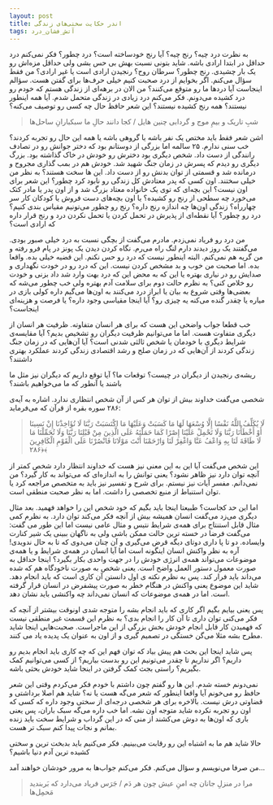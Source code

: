 ```yaml
---
layout: post
title: اندر حکایت سختی‌های زندگی
tags: آتش_فشان_درد
---
```


به نظرت درد چیه؟ رنج چیه؟ آیا رنج خودساخته است؟ درد چطور؟ فکر نمی‌کنم درد حداقل در ابتدا ارادی باشه. شاید بتونی نسبت بهش بی حس بشی ولی حداقل مزه‌اش رو یک بار چشیدی. رنج چطور؟ سرطان روح؟ 
رنجیدن ارادی است یا غیر ارادی؟
من فقط سؤال می‌کنم.
اگر بخوایم از درد صحبت کنیم خیلی حرف‌ها برای گفتن هست. سؤالم اینجاست آیا درد‌ها ما رو متوقع می‌کنند؟ من الان در برهه‌ای از زندگی هستم که خودم رو درد کشیده می‌دونم. فکر می‌کنم درد زیادی در زندگی متحمل شدم.
آیا همه اینطور نیستند؟ همه رنج کشیده نیستند؟
این شعر حافظ حال چه کسی رو توصیف می‌کنه؟
> شبِ تاریک و بیمِ موج و گردابی چنین هایل
> / کجا دانند حالِ ما سبکبارانِ ساحل‌ها

اشن شعر فقط باید مختص یک نفر باشه یا گروهی باشه یا همه این حال رو تجربه کردند؟
خب سنی ندارم. ۲۵ سالمه اما بزرگی از دوستانم بود که دختر جوانش رو در تصادف رانندگی از دست داد. شخص دیگری بود دخترش رو خودش در خاک گذاشته بود. بزرگ دیگری رو دیدم که پسرش در زمان جنگ شهید شد. 
خودش هم در بمب گذاری مجروح و درمانده شد و قسمتی از توان بدنش رو از دست داد. این ها سخت هستند؟ به نظر من خیلی سختند. 
اون کسی که پدر معتادش کل زندگی رو نابود کرد چطور؟ این شعر برای اون نیست؟ این بچه‌ای که توی یک خانواده معتاد بزرگ شد و از اون پدر یا مادر کتک می‌خورد چه سطحی از رنج رو کشیده؟ یا اون بچه‌های دست فروش یا کودکان کار سر چهارراه؟ زندگی اون‌ها چه اندازه رنج داره؟
رنج رو چطور می‌تونیم مقیاس بندی کنیم؟ درد رو چطور؟ آیا نقطه‌ای از پذیرش در تحمل کردن یا تحمل نکردن درد و رنج قرار داره که ارادی است؟ 

من درد رو فریاد نمی‌زدم. مادرم می‌گفت از بچگی نسبت به درد خیلی صبور بودی. می‌گفتند یک روز دیدند دارم لنگ راه می‌رم. نگاه کردن دیدن یک پونز در پام فرو رفته و من گریه هم نمی‌کنم. البته اینطور نیست که درد رو حس نکنم.
این قضیه خیلی بده. واقعا بده. اما صحبت من خوب و بد مشخص کردن نیست. 
این که درد رو در خودت نگهداری و صدایش رو در نیاری بهتره یا این که به محض این که درد بهت وارد شد داد بزنی و خودت رو خلاص کنی؟ به نظرم حالت دوم برای سلامت آدم بهتره ولی خب چطور می‌شه که بعضی‌ها وقتی 
شروع به بیان یا ابراز درد می‌کنند به اون‌ها می‌گیم داره کولی بازی در میاره یا چقدر گنده می‌کنه یه چیزی رو؟
آیا اینجا مقیاسی وجود داره؟ یا فرصت و هزینه‌ای اینجاست؟ 

خب قطعا جواب واضحی این هست که برای هر انسان متفاوته. ظرفیت هر انسان از دیگری متفاوت هست. اما ما می‌توانیم ظرفیت دیگران رو تشخیص بدیم؟ آیا مقایسه‌ی شرایط دیگری با خودمان یا شخص ثالثی شدنی است؟
آیا آن‌هایی که در زمان جنگ زندگی کردند از آن‌هایی که در زمان صلح و رشد اقتصادی زندگی کردند عملکرد بهتری داشتند؟

ریشه‌ی رنجیدن از دیگران در چیست؟ توقعات ما؟ آیا توقع داریم که دیگران نیز مثل ما باشند یا آنطور که ما می‌خواهیم باشند؟

شخصی می‌گفت خداوند بیش از توان هر کس از آن شخص انتظاری ندارد. اشاره به آیه‌ی ۲۸۶ سوره بقره از قرآن که می‌فرماید:
>  لَا يُكَلِّفُ اللَّهُ نَفْسًا إِلَّا وُسْعَهَا لَهَا مَا كَسَبَتْ وَعَلَيْهَا مَا اكْتَسَبَتْ رَبَّنَا لَا تُؤَاخِذْنَا إِنْ نَسِينَا أَوْ أَخْطَأْنَا رَبَّنَا وَلَا تَحْمِلْ عَلَيْنَا إِصْرًا كَمَا حَمَلْتَهُ عَلَى الَّذِينَ مِنْ قَبْلِنَا رَبَّنَا وَلَا تُحَمِّلْنَا مَا لَا طَاقَةَ لَنَا بِهِ وَاعْفُ عَنَّا وَاغْفِرْ لَنَا وَارْحَمْنَا أَنْتَ مَوْلَانَا فَانْصُرْنَا عَلَى الْقَوْمِ الْكَافِرِينَ ﴿۲۸۶﴾ 

این شخص می‌گفت آیا این به این معنی نیز هست که خداوند انتظار دارد شخص کمتر از آنچه توان دارد نیز ظاهر نشود؟ یعنی توانش را به اندازه‌ای که می‌تواند به کار گیرد؟
 من نمی‌دانم. مفسر آیات نیز نیستم. برای شرح و تفسیر نیز باید به متخصص مراجعه کرد یا توان استنباط از منبع تخصصی را داشت. اما به نظر صحبت منطقی است. 
 
اما این حد کجاست؟ طبیعتا اینجا باید بگیم که خود شخص این را خواهد فهمید. بعد مثال دیگری می‌زد می‌گفت انسان همیشه بیش از آنچه فکر می‌کند توان دارد. به نظرم کمی مثال قابل استنتاج برای همه‌ی شرایط نتیس و مثال عامی نیست اما این طور می گفت:
می‌گفت فرضا در خسته ترین حالت ممکن باشی ولی به ناگهان ببینی یک شیر کنارت وایساده. دو تا پا داری دوتای دیگه قرض می‌گیری و آن چنان می‌دوی که تا به حال ندویدی! آره به نظر واکنش انسان اینگونه است اما
آیا انسان در همه‌ی شرایط و یا همه‌ی موضوعات می‌تواند همه‌ی انرژی خودش را در جهت واحدی بکار بگیرد؟ اینجا حداقل به صورت معمول دستور العمل واضح است. یعنی شخص به صورت ناخودگاه هم که شده می‌داند باید فرار کند.
پس به نظرم نکته ی اول دانستن آن کاری است که باید انجام دهد. شاید این موضوع یعنی واکنش در هنگام خطر به صورت پیشفرض در انسان قرار گرفته است. اما در همه‌ی موضوعات که انسان نمی‌داند چه واکنشی باید نشان دهد.

پس یعنی بیایم بگیم اگر کاری که باید انجام بشه را متوجه شدی اونوقت بیشتر از آنچه که فکر می‌کنی توان داری تا آن کار را انجام بدی؟
به نظرم این قسمت غیر منطقی نیست که فهمیدن کار قابل انجام خودش بخش بزرگی از این ماجراست. صحبت‌هایی اینجا شاید مطرح بشه مثلا می‌گن خستگی در تصمیم گیری و از اون به عنوان یک پدیده یاد می کنند.

پس شاید اینجا این بحث هم پیش بیاد که توان فهم این که چه کاری باید انجام بدیم رو داریم؟ اگر نداریم تا چقدر می‌تونیم این رو بدست بیاریم؟ از کسی می‌توانیم کمک بگیریم؟ 
راستی بجث کمک گرفتن در اینجا شاید خودش بحثی باشه.

نمی‌دونم خسته شدم. این ها رو گفتم چون داشتم با خودم فکر می‌کردم وقتی این شعر حافظ رو می‌خونم آیا واقعا اینطور که شعر می‌گه هست یا نه؟ 
شاید هم اصلا برداشتی و قضاوتی درش نیست. بالاخره برای هر شخصی درجه‌ای از سختی وجود داره که کسی که اون رو تجربه نکرده شاید متوجه اون نشه. اما خب داره می‌گه سبک باران، پس یعنی باری که اون‌ها به دوش می‌کشند از منی که 
در این گرداب و شرایط سخت باید زنده بمانم و نجات پیدا کنم سبک تر هست.

حالا شاید هم ما به اشتباه این رو رقابت می‌بینیم. فکر می‌کنیم باید بدبخت ترین و سختی کشیده ترین آدم دنیا باشیم؟ 

من صرفا می‌نویسم و سؤال می‌کنم. فکر می‌کنم جواب‌ها به مرور خودشان خواهند آمد...


>مرا در منزلِ جانان چه امنِ عیش چون هر دَم / جَرَس فریاد می‌دارد که بَربندید مَحمِل‌ها
